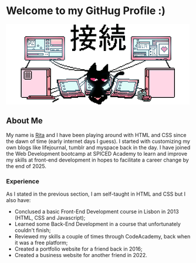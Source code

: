 
# Welcome to my GitHug Profile :)
![Profile Banner](/connect.gif)

## About Me
My name is [Rita](https://i.pinimg.com/736x/72/63/01/7263011b01694e713603e6591c5c9b11.jpg) and I have been playing around with HTML and CSS since the dawn of time (early internet days I guess). I started with customizing my own blogs like lifejournal, tumblr and myspace back in the day. I have joined the Web Development bootcamp at SPICED Academy to learn and improve my skills at front-end development in hopes to facilitate a career change by the end of 2025.


### Experience 
As I stated in the previous section, I am self-taught in HTML and CSS but I also have:
- Conclused a basic Front-End Development course in Lisbon in 2013 (HTML, CSS and Javascript);
- Learned some Back-End Development in a course that unfortunately couldn't finish;
- Reviewed my skills a couple of times through CodeAcademy, back when it was a free platform;
- Created a portfolio website for a friend back in 2016;
- Created a business website for another friend in 2022.

